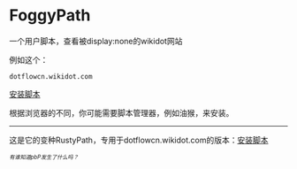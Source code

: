 # FoggyPath
一个用户脚本，查看被display:none的wikidot网站

例如这个：
```
dotflowcn.wikidot.com
```
[安装脚本](https://github.com/rHanbowChic/FoggyPath/raw/main/FoggyPath.user.js)

根据浏览器的不同，你可能需要脚本管理器，例如油猴，来安装。
***
这是它的变种RustyPath，专用于dotflowcn.wikidot.com的版本：[安装脚本](https://github.com/rHanbowChic/FoggyPath/raw/main/RustyPath.user.js)

<sup><sub>*有谁知道pbP发生了什么吗？*</sub></sup>
